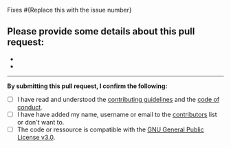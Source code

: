 Fixes #{Replace this with the issue number}

**Please provide some details about this pull request:**
-
-
-


---

**By submitting this pull request, I confirm the following:**

- [ ] I have read and understood the [contributing guidelines](https://github.com/BornToBeRoot/NETworkManager/blob/master/CONTRIBUTING.md) and the [code of conduct](https://github.com/BornToBeRoot/NETworkManager/blob/master/CODE_OF_CONDUCT.md).
- [ ] I have have added my name, username or email to the [contributors](https://github.com/BornToBeRoot/NETworkManager/blob/master/Contributors.md) list or don't want to.
- [ ] The code or ressource is compatible with the [GNU General Public License v3.0](https://github.com/BornToBeRoot/NETworkManager/blob/master/LICENSE).